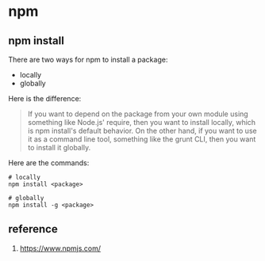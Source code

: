 # npm

## npm install

There are two ways for npm to install a package:
* locally
* globally

Here is the difference:
> If you want to depend on the package from your own module using something like Node.js' require, then you want to install locally, which is npm install's default behavior. On the other hand, if you want to use it as a command line tool, something like the grunt CLI, then you want to install it globally.

Here are the commands:
```
# locally
npm install <package>

# globally
npm install -g <package>
```

## reference
1. <https://www.npmjs.com/>
